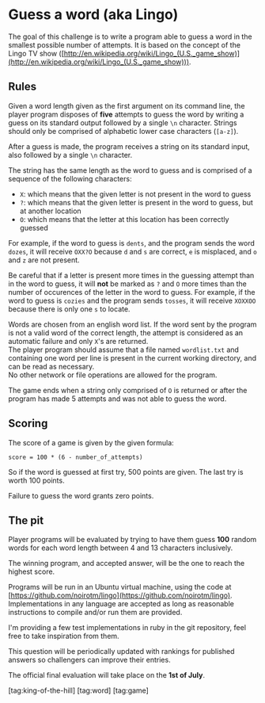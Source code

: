 # Guess a word (aka Lingo) #

The goal of this challenge is to write a program able to guess a word in the smallest possible number of attempts.
It is based on the concept of the Lingo TV show ([http://en.wikipedia.org/wiki/Lingo_(U.S._game_show)](http://en.wikipedia.org/wiki/Lingo_(U.S._game_show))).

## Rules ##

Given a word length given as the first argument on its command line, the player program disposes of **five** attempts to guess the word by writing a guess on its standard output followed by a single `\n` character. Strings should only be comprised of alphabetic lower case characters (`[a-z]`).

After a guess is made, the program receives a string on its standard input, also followed by a single `\n` character.

The string has the same length as the word to guess and is comprised of a sequence of the following characters:

- `X`: which means that the given letter is not present in the word to guess
- `?`: which means that the given letter is present in the word to guess, but at another location
- `O`: which means that the letter at this location has been correctly guessed

For example, if the word to guess is `dents`, and the program sends the word `dozes`, it will receive `OXX?O` because `d` and `s` are correct, `e` is misplaced, and `o` and `z` are not present.

Be careful that if a letter is present more times in the guessing attempt than in the word to guess, it will **not** be marked as `?` and `O` more times than the number of occurences of the letter in the word to guess.
For example, if the word to guess is `cozies` and the program sends `tosses`, it will receive `XOXXOO` because there is only one `s` to locate.

Words are chosen from an english word list. If the word sent by the program is not a valid word of the correct length, the attempt is considered as an automatic failure and only `X`'s are returned.  
The player program should assume that a file named `wordlist.txt` and containing one word per line is present in the current working directory, and can be read as necessary.  
No other network or file operations are allowed for the program.

The game ends when a string only comprised of `O` is returned or after the program has made 5 attempts and was not able to guess the word.

## Scoring ##

The score of a game is given by the given formula:

    score = 100 * (6 - number_of_attempts)

So if the word is guessed at first try, 500 points are given. The last try is worth 100 points.

Failure to guess the word grants zero points.

## The pit ##

Player programs will be evaluated by trying to have them guess **100** random words for each word length between 4 and 13 characters inclusively.

The winning program, and accepted answer, will be the one to reach the highest score.

Programs will be run in an Ubuntu virtual machine, using the code at [https://github.com/noirotm/lingo](https://github.com/noirotm/lingo). Implementations in any language are accepted as long as reasonable instructions to compile and/or run them are provided.

I'm providing a few test implementations in ruby in the git repository, feel free to take inspiration from them.

This question will be periodically updated with rankings for published answers so challengers can improve their entries.

The official final evaluation will take place on the **1st of July**.

[tag:king-of-the-hill] [tag:word] [tag:game]